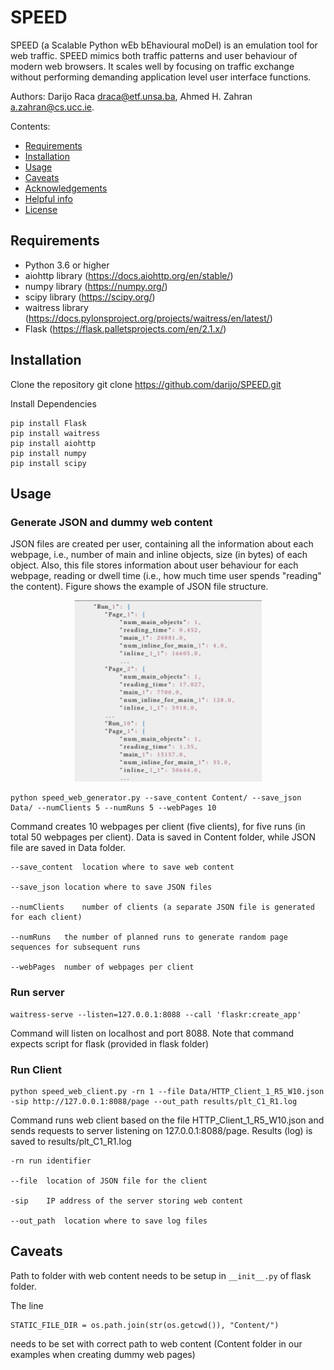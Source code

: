# SPEED
SPEED (a Scalable Python wEb bEhavioural moDel) is an emulation tool for web traffic. SPEED mimics both traffic patterns and user behaviour of modern web browsers. It scales well by focusing on traffic exchange without performing demanding application level user interface functions.

Authors: Darijo Raca <draca@etf.unsa.ba>, Ahmed H. Zahran <a.zahran@cs.ucc.ie>.



Contents:

- [Requirements](#requirements)
- [Installation](#installation)
- [Usage](#usage)
- [Caveats](#caveats)
- [Acknowledgements](#acknowledgements)
- [Helpful info](#helpful-info)
- [License](#license)


## Requirements

- Python 3.6 or higher
- aiohttp library (https://docs.aiohttp.org/en/stable/)
- numpy library (https://numpy.org/)
- scipy library (https://scipy.org/)
- waitress library (https://docs.pylonsproject.org/projects/waitress/en/latest/)
- Flask (https://flask.palletsprojects.com/en/2.1.x/)

## Installation

Clone the repository
	git clone https://github.com/darijo/SPEED.git
	
Install Dependencies
   	
   	pip install Flask
   	pip install waitress
   	pip install aiohttp
   	pip install numpy
   	pip install scipy
   
   
## Usage

### Generate JSON and dummy web content

JSON files are created per user, containing all the information about each webpage, i.e., number of main and inline objects, size (in bytes) of each object. Also, this file stores information about user 
	behaviour for each webpage, reading or dwell time (i.e., how much time user spends "reading" the content). Figure shows the example of JSON file structure.

<p align="center">
<img src="json_example.png" alt="json example" width="300">
</p>


   	python speed_web_generator.py --save_content Content/ --save_json Data/ --numClients 5 --numRuns 5 --webPages 10
     
Command creates 10 webpages per client (five clients), for five runs (in total 50 webpages per client). Data is saved in Content folder, while JSON file are saved in Data folder.
   
   	--save_content	location where to save web content
   
   	--save_json	location where to save JSON files
   
   	--numClients	number of clients (a separate JSON file is generated for each client)
   
   	--numRuns	the number of planned runs to generate random page sequences for subsequent runs
   
   	--webPages	number of webpages per client
   
### Run server

	waitress-serve --listen=127.0.0.1:8088 --call 'flaskr:create_app'
   
Command will listen on localhost and port 8088. Note that command expects script for flask (provided in flask folder)


### Run Client
	python speed_web_client.py -rn 1 --file Data/HTTP_Client_1_R5_W10.json  -sip http://127.0.0.1:8088/page --out_path results/plt_C1_R1.log
	
Command runs web client based on the file HTTP_Client_1_R5_W10.json and sends requests to server listening on 127.0.0.1:8088/page. Results (log) is saved to results/plt_C1_R1.log

	-rn	run identifier
   
   	--file	location of JSON file for the client
   
   	-sip	IP address of the server storing web content
   
   	--out_path	location where to save log files

## Caveats

Path to folder with web content needs to be setup in ```__init__.py``` of flask folder. 

The line
 
	STATIC_FILE_DIR = os.path.join(str(os.getcwd()), "Content/")

needs to be set with correct path to web content (Content folder in our examples when creating dummy web pages)


   


	
